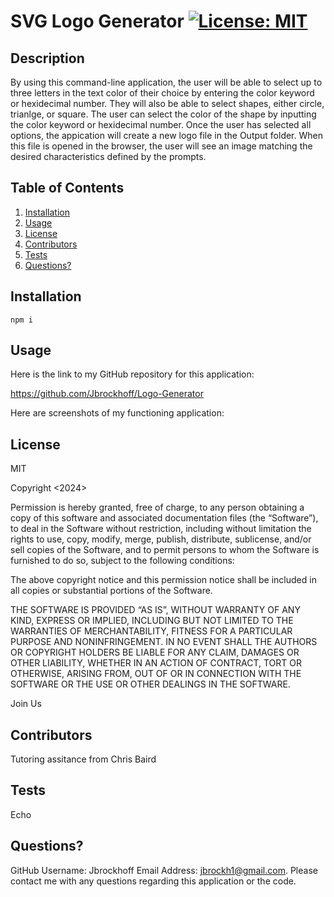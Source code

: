 # SVG Logo Generator [![License: MIT](https://img.shields.io/badge/License-MIT-yellow.svg)](https://opensource.org/licenses/MIT)
  
## Description
By using this command-line application, the user will be able to select up to three letters in the text color of their choice by entering the color keyword or hexidecimal number. They will also be able to select shapes, either circle, trianlge, or square. The user can select the color of the shape by inputting the color keyword or hexidecimal number. Once the user has selected all options, the appication will create a new logo file in the Output folder. When this file is opened in the browser, the user will see an image matching the desired characteristics defined by the prompts. 

## Table of Contents
1. [Installation](#installation)
2. [Usage](#usage)
3. [License](#license)
4. [Contributors](#contributors)
5. [Tests](#tests)
6. [Questions?](#questions)

## Installation
    npm i

## Usage
Here is the link to my GitHub repository for this application:

 https://github.com/Jbrockhoff/Logo-Generator  
 
 Here are screenshots of my functioning application:  

## License
MIT

Copyright <2024> <Jennie Brockhoff>

Permission is hereby granted, free of charge, to any person obtaining a copy of this software and associated documentation files (the “Software”), to deal in the Software without restriction, including without limitation the rights to use, copy, modify, merge, publish, distribute, sublicense, and/or sell copies of the Software, and to permit persons to whom the Software is furnished to do so, subject to the following conditions:

The above copyright notice and this permission notice shall be included in all copies or substantial portions of the Software.

THE SOFTWARE IS PROVIDED “AS IS”, WITHOUT WARRANTY OF ANY KIND, EXPRESS OR IMPLIED, INCLUDING BUT NOT LIMITED TO THE WARRANTIES OF MERCHANTABILITY, FITNESS FOR A PARTICULAR PURPOSE AND NONINFRINGEMENT. IN NO EVENT SHALL THE AUTHORS OR COPYRIGHT HOLDERS BE LIABLE FOR ANY CLAIM, DAMAGES OR OTHER LIABILITY, WHETHER IN AN ACTION OF CONTRACT, TORT OR OTHERWISE, ARISING FROM, OUT OF OR IN CONNECTION WITH THE SOFTWARE OR THE USE OR OTHER DEALINGS IN THE SOFTWARE.

Join Us


## Contributors
Tutoring assitance from Chris Baird

## Tests
Echo

## Questions?
GitHub Username: Jbrockhoff  Email Address: jbrockh1@gmail.com. Please contact me with any questions regarding this application or the code.
